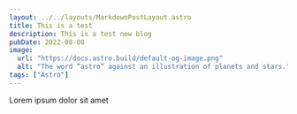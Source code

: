 ```yaml
---
layout: ../../layouts/MarkdownPostLayout.astro
title: This is a test
description: This is a test new blog
pubDate: 2022-08-08
image: 
  url: "https://docs.astro.build/default-og-image.png"
  alt: "The word “astro” against an illustration of planets and stars."
tags: ["Astro"]
---
```

L﻿orem ipsum dolor sit amet